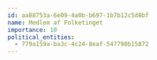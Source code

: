 ```yaml
---
id: aa88753a-6e09-4a0b-b697-1b7b12c5d8bf
name: Medlem af Folketinget
importance: 10
political_entities:
  - 779a159a-ba3c-4c24-8eaf-547790b15872
---
```

